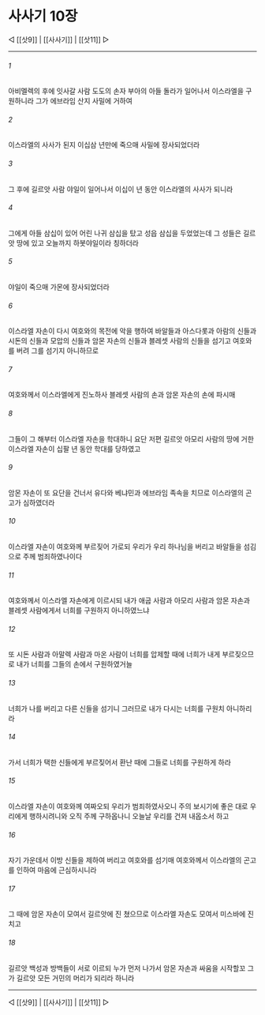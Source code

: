 # 사사기 10장

◁ [[삿9]] | [[사사기]] | [[삿11]] ▷
***

###### 1
아비멜렉의 후에 잇사갈 사람 도도의 손자 부아의 아들 돌라가 일어나서 이스라엘을 구원하니라 그가 에브라임 산지 사밀에 거하여

###### 2
이스라엘의 사사가 된지 이십삼 년만에 죽으매 사밀에 장사되었더라

###### 3
그 후에 길르앗 사람 야일이 일어나서 이십이 년 동안 이스라엘의 사사가 되니라

###### 4
그에게 아들 삼십이 있어 어린 나귀 삼십을 탔고 성읍 삼십을 두었었는데 그 성들은 길르앗 땅에 있고 오늘까지 하봇야일이라 칭하더라

###### 5
야일이 죽으매 가몬에 장사되었더라

###### 6
이스라엘 자손이 다시 여호와의 목전에 악을 행하여 바알들과 아스다롯과 아람의 신들과 시돈의 신들과 모압의 신들과 암몬 자손의 신들과 블레셋 사람의 신들을 섬기고 여호와를 버려 그를 섬기지 아니하므로

###### 7
여호와께서 이스라엘에게 진노하사 블레셋 사람의 손과 암몬 자손의 손에 파시매

###### 8
그들이 그 해부터 이스라엘 자손을 학대하니 요단 저편 길르앗 아모리 사람의 땅에 거한 이스라엘 자손이 십팔 년 동안 학대를 당하였고

###### 9
암몬 자손이 또 요단을 건너서 유다와 베냐민과 에브라임 족속을 치므로 이스라엘의 곤고가 심하였더라

###### 10
이스라엘 자손이 여호와께 부르짖어 가로되 우리가 우리 하나님을 버리고 바알들을 섬김으로 주께 범죄하였나이다

###### 11
여호와께서 이스라엘 자손에게 이르시되 내가 애굽 사람과 아모리 사람과 암몬 자손과 블레셋 사람에게서 너희를 구원하지 아니하였느냐

###### 12
또 시돈 사람과 아말렉 사람과 마온 사람이 너희를 압제할 때에 너희가 내게 부르짖으므로 내가 너희를 그들의 손에서 구원하였거늘

###### 13
너희가 나를 버리고 다른 신들을 섬기니 그러므로 내가 다시는 너희를 구원치 아니하리라

###### 14
가서 너희가 택한 신들에게 부르짖어서 환난 때에 그들로 너희를 구원하게 하라

###### 15
이스라엘 자손이 여호와께 여짜오되 우리가 범죄하였사오니 주의 보시기에 좋은 대로 우리에게 행하시려니와 오직 주께 구하옵나니 오늘날 우리를 건져 내옵소서 하고

###### 16
자기 가운데서 이방 신들을 제하여 버리고 여호와를 섬기매 여호와께서 이스라엘의 곤고를 인하여 마음에 근심하시니라

###### 17
그 때에 암몬 자손이 모여서 길르앗에 진 쳤으므로 이스라엘 자손도 모여서 미스바에 진 치고

###### 18
길르앗 백성과 방백들이 서로 이르되 누가 먼저 나가서 암몬 자손과 싸움을 시작할꼬 그가 길르앗 모든 거민의 머리가 되리라 하니라

***
◁ [[삿9]] | [[사사기]] | [[삿11]] ▷